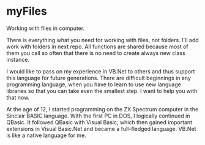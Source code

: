 # myFiles
Working with files in computer.

There is everything what you need for working with files, not folders. I´ll add work with folders in next repo.
All functions are shared because most of them you call so often that there is no need to create always new class instance.

I would like to pass on my experience in VB.Net to others and thus support this language for future generations. There are difficult beginnings in any programming language, when you have to learn to use new language libraries so that you can take even the smallest step. I want to help you with that now.

At the age of 12, I started programming on the ZX Spectrum computer in the Sinclair BASIC language. With the first PC in DOS, I logically continued in QBasic. It followed QBasic with Visual Basic, which then gained important extensions in Visual Basic.Net and became a full-fledged language. VB.Net is like a native language for me.
